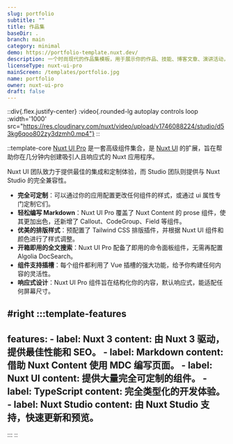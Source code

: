 ```yaml
---
slug: portfolio
subtitle: ""
title: 作品集
baseDir: .
branch: main
category: minimal
demo: https://portfolio-template.nuxt.dev/
description: 一个时尚现代的作品集模板，用于展示你的作品、技能、博客文章、演讲活动，并提供联系信息。
licenseType: nuxt-ui-pro
mainScreen: /templates/portfolio.jpg
name: portfolio
owner: nuxt-ui-pro
draft: false
---
```


::div{.flex.justify-center}
:video{.rounded-lg autoplay controls loop :width='1000' src="https://res.cloudinary.com/nuxt/video/upload/v1746088224/studio/d53kg6qoo802zy3dzmh0.mp4"}
::

::template-core
[Nuxt UI Pro](https://ui.nuxt.com/pro) 是一套高级组件集合，是 [Nuxt UI](https://ui.nuxt.com) 的扩展，旨在帮助你在几分钟内创建吸引人且响应式的 Nuxt 应用程序。

Nuxt UI 团队致力于提供最佳的集成和定制体验，而 Studio 团队则提供与 Nuxt Studio 的完全兼容性。

- **完全可定制**：可以通过你的应用配置更改任何组件的样式，或通过 ui 属性专门定制它们。
- **轻松编写 Markdown**：Nuxt UI Pro 覆盖了 Nuxt Content 的 prose 组件，使其更加出色，还新增了 Callout、CodeGroup、Field 等组件。
- **优美的排版样式**：预配置了 Tailwind CSS 排版插件，并根据 Nuxt UI 组件和颜色进行了样式调整。
- **开箱即用的全文搜索**：Nuxt UI Pro 配备了即用的命令面板组件，无需再配置 Algolia DocSearch。
- **组件支持插槽**：每个组件都利用了 Vue 插槽的强大功能，给予你构建任何内容的灵活性。
- **响应式设计**：Nuxt UI Pro 组件旨在结构化你的内容，默认响应式，能适配任何屏幕尺寸。

#right
  :::template-features
  ---
  features:
    - label: Nuxt 3
      content: 由 Nuxt 3 驱动，提供最佳性能和 SEO。
    - label: Markdown
      content: 借助 Nuxt Content 使用 MDC 编写页面。
    - label: Nuxt UI
      content: 提供大量完全可定制的组件。
    - label: TypeScript
      content: 完全类型化的开发体验。
    - label: Nuxt Studio
      content: 由 Nuxt Studio 支持，快速更新和预览。
  ---
  :::
::